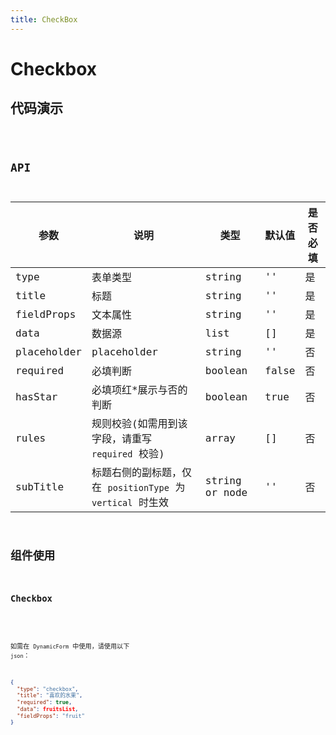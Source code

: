 ```yaml
---
title: CheckBox
---
```


# Checkbox

## 代码演示

<code src="./demo/index.tsx" />

## API

| 参数        | 说明                                                       | 类型           | 默认值 | 是否必填 |
| ----------- | ---------------------------------------------------------- | -------------- | ------ | -------- |
| type        | 表单类型                                                   | string         | ''     | 是       |
| title       | 标题                                                       | string         | ''     | 是       |
| fieldProps  | 文本属性                                                   | string         | ''     | 是       |
| data        | 数据源                                                     | list           | []     | 是       |
| placeholder | placeholder                                                | string         | ''     | 否       |
| required    | 必填判断                                                   | boolean        | false  | 否       |
| hasStar     | 必填项红\*展示与否的判断                                   | boolean        | true   | 否       |
| rules       | 规则校验(如需用到该字段，请重写 `required` 校验)           | array          | []     | 否       |
| subTitle    | 标题右侧的副标题，仅在 `positionType` 为 `vertical` 时生效 | string or node | ''     | 否       |

## 组件使用

### Checkbox

<code src="./demo/checkbox.tsx" />

如需在 `DynamicForm` 中使用，请使用以下 `json`：

```json
{
  "type": "checkbox",
  "title": "喜欢的水果",
  "required": true,
  "data": fruitsList,
  "fieldProps": "fruit"
}
```
